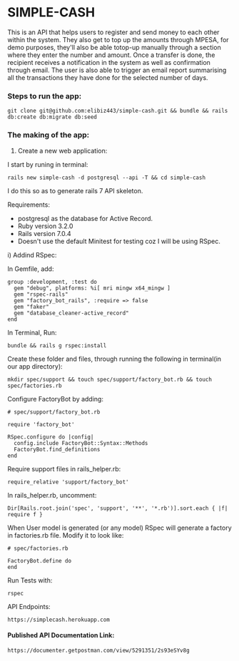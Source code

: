 # SIMPLE-CASH

This is an API that helps users to register and send money to each other within the system. They also get to top up the amounts through MPESA, for demo purposes, they'll also be able totop-up manually through a section where they enter the number and amount. Once a transfer is done, the recipient receives a notification in the system as well as confirmation through email. The user is also able to trigger an email report summarising all the transactions they have done for the selected number of days.

### Steps to run the app:
```
git clone git@github.com:elibiz443/simple-cash.git && bundle && rails db:create db:migrate db:seed

```

### The making of the app:

1. Create a new web application:

I start by runing in terminal:
```
rails new simple-cash -d postgresql --api -T && cd simple-cash
```
I do this so as to generate rails 7 API skeleton.

Requirements:
* postgresql as the database for Active Record.
* Ruby version 3.2.0
* Rails version 7.0.4
* Doesn't use the default Minitest for testing coz I will be using RSpec.


i) Addind RSpec:

In Gemfile, add:
```
group :development, :test do
  gem "debug", platforms: %i[ mri mingw x64_mingw ]
  gem "rspec-rails"
  gem "factory_bot_rails", :require => false
  gem "faker"
  gem "database_cleaner-active_record"
end
```
In Terminal, Run:
```
bundle && rails g rspec:install
```

Create these folder and files, through running the following in terminal(in our app directory):
```
mkdir spec/support && touch spec/support/factory_bot.rb && touch spec/factories.rb
```

Configure FactoryBot by adding:
```
# spec/support/factory_bot.rb

require 'factory_bot'

RSpec.configure do |config|
  config.include FactoryBot::Syntax::Methods
  FactoryBot.find_definitions
end
```

Require support files in rails_helper.rb:
```
require_relative 'support/factory_bot'
```

In rails_helper.rb, uncomment:
```
Dir[Rails.root.join('spec', 'support', '**', '*.rb')].sort.each { |f| require f }
```
When User model is generated (or any model) RSpec will generate a factory in factories.rb file. Modify it to look like:
```
# spec/factories.rb

FactoryBot.define do
end
```

Run Tests with:
```
rspec
```

API Endpoints:
```
https://simplecash.herokuapp.com
```

#### Published API Documentation Link:
```
https://documenter.getpostman.com/view/5291351/2s93eSYv8g
```
